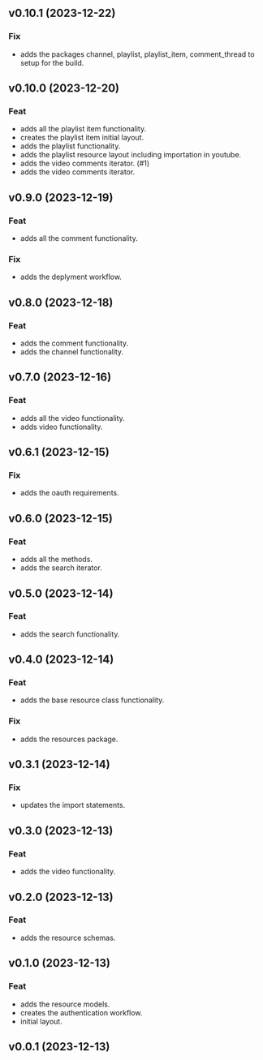 ## v0.10.1 (2023-12-22)

### Fix

- adds the packages channel, playlist, playlist_item, comment_thread to setup for the build.

## v0.10.0 (2023-12-20)

### Feat

- adds all the playlist item functionality.
- creates the playlist item initial layout.
- adds the playlist functionality.
- adds the playlist resource layout including importation in youtube.
- adds the video comments iterator. (#1)
- adds the video comments iterator.

## v0.9.0 (2023-12-19)

### Feat

- adds all the comment functionality.

### Fix

- adds the deplyment workflow.

## v0.8.0 (2023-12-18)

### Feat

- adds the comment functionality.
- adds the channel functionality.

## v0.7.0 (2023-12-16)

### Feat

- adds all the video functionality.
- adds video functionality.

## v0.6.1 (2023-12-15)

### Fix

- adds the oauth requirements.

## v0.6.0 (2023-12-15)

### Feat

- adds all the methods.
- adds the search iterator.

## v0.5.0 (2023-12-14)

### Feat

- adds the search functionality.

## v0.4.0 (2023-12-14)

### Feat

- adds the base resource class functionality.

### Fix

- adds the resources package.

## v0.3.1 (2023-12-14)

### Fix

- updates the import statements.

## v0.3.0 (2023-12-13)

### Feat

- adds the video functionality.

## v0.2.0 (2023-12-13)

### Feat

- adds the resource schemas.

## v0.1.0 (2023-12-13)

### Feat

- adds the resource models.
- creates the authentication workflow.
- initial layout.

## v0.0.1 (2023-12-13)
